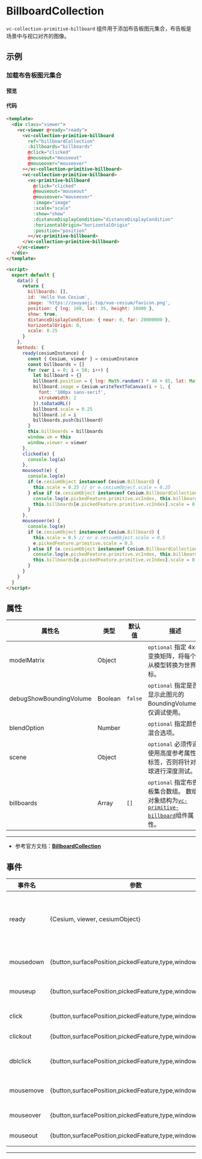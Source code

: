 # BillboardCollection

`vc-collection-primitive-billboard` 组件用于添加布告板图元集合，布告板是场景中与视口对齐的图像。

## 示例

### 加载布告板图元集合

#### 预览

<doc-preview>
  <template>
    <div class="viewer">
      <vc-viewer @ready="ready">
        <vc-collection-primitive-billboard
          ref="billboardCollection"
          :billboards="billboards"
          @click="clicked"
          @mouseout="mouseout"
          @mouseover="mouseover"
        ></vc-collection-primitive-billboard>
        <vc-collection-primitive-billboard>
          <vc-primitive-billboard
            @click="clicked"
            @mouseout="mouseout"
            @mouseover="mouseover"
            :image="image"
            :scale="scale"
            :show="show"
            :distanceDisplayCondition="distanceDisplayCondition"
            :horizontalOrigin="horizontalOrigin"
            :position="position"
          ></vc-primitive-billboard>
        </vc-collection-primitive-billboard>
      </vc-viewer>
    </div>
  </template>

  <script>
    export default {
      data() {
        return {
          billboards: [],
          id: 'Hello Vue Cesium',
          image: 'https://zouyaoji.top/vue-cesium/favicon.png',
          position: { lng: 108, lat: 35, height: 10000 },
          show: true,
          distanceDisplayCondition: { near: 0, far: 20000000 },
          horizontalOrigin: 0,
          scale: 0.25
        }
      },
      methods: {
        ready(cesiumInstance) {
          const { Cesium, viewer } = cesiumInstance
          const billboards = []
          for (var i = 0; i < 50; i++) {
            let billboard = {}
            billboard.position = { lng: Math.random() * 40 + 85, lat: Math.random() * 30 + 21 }
            billboard.image = Cesium.writeTextToCanvas(i + 1, {
              font: '100px sans-serif',
              strokeWidth: 2
            }).toDataURL()
            billboard.scale = 0.25
            billboard.id = i
            billboards.push(billboard)
          }
          this.billboards = billboards
          window.vm = this
          window.viewer = viewer
        },
        clicked(e) {
          console.log(a)
        },
        mouseout(e) {
          console.log(e)
          if (e.cesiumObject instanceof Cesium.Billboard) {
            this.scale = 0.25 // or e.cesiumObject.scale = 0.25
          } else if (e.cesiumObject instanceof Cesium.BillboardCollection) {
            console.log(e.pickedFeature.primitive.vcIndex, this.billboards[e.pickedFeature.primitive.vcIndex])
            this.billboards[e.pickedFeature.primitive.vcIndex].scale = 0.25 // or e.pickedFeature.primitive.scale = 0.25
          }
        },
        mouseover(e) {
          console.log(e)
          if (e.cesiumObject instanceof Cesium.Billboard) {
            this.scale = 0.5 // or e.cesiumObject.scale = 0.5
            e.pickedFeature.primitive.scale = 0.5
          } else if (e.cesiumObject instanceof Cesium.BillboardCollection) {
            console.log(e.pickedFeature.primitive.vcIndex, this.billboards[e.pickedFeature.primitive.vcIndex])
            this.billboards[e.pickedFeature.primitive.vcIndex].scale = 0.5 // or e.pickedFeature.primitive.scale = 0.5
          }
        }
      }
    }
  </script>
</doc-preview>

#### 代码

```html
<template>
  <div class="viewer">
    <vc-viewer @ready="ready">
      <vc-collection-primitive-billboard
        ref="billboardCollection"
        :billboards="billboards"
        @click="clicked"
        @mouseout="mouseout"
        @mouseover="mouseover"
      ></vc-collection-primitive-billboard>
      <vc-collection-primitive-billboard>
        <vc-primitive-billboard
          @click="clicked"
          @mouseout="mouseout"
          @mouseover="mouseover"
          :image="image"
          :scale="scale"
          :show="show"
          :distanceDisplayCondition="distanceDisplayCondition"
          :horizontalOrigin="horizontalOrigin"
          :position="position"
        ></vc-primitive-billboard>
      </vc-collection-primitive-billboard>
    </vc-viewer>
  </div>
</template>

<script>
  export default {
    data() {
      return {
        billboards: [],
        id: 'Hello Vue Cesium',
        image: 'https://zouyaoji.top/vue-cesium/favicon.png',
        position: { lng: 108, lat: 35, height: 10000 },
        show: true,
        distanceDisplayCondition: { near: 0, far: 20000000 },
        horizontalOrigin: 0,
        scale: 0.25
      }
    },
    methods: {
      ready(cesiumInstance) {
        const { Cesium, viewer } = cesiumInstance
        const billboards = []
        for (var i = 0; i < 50; i++) {
          let billboard = {}
          billboard.position = { lng: Math.random() * 40 + 85, lat: Math.random() * 30 + 21 }
          billboard.image = Cesium.writeTextToCanvas(i + 1, {
            font: '100px sans-serif',
            strokeWidth: 2
          }).toDataURL()
          billboard.scale = 0.25
          billboard.id = i
          billboards.push(billboard)
        }
        this.billboards = billboards
        window.vm = this
        window.viewer = viewer
      },
      clicked(e) {
        console.log(a)
      },
      mouseout(e) {
        console.log(e)
        if (e.cesiumObject instanceof Cesium.Billboard) {
          this.scale = 0.25 // or e.cesiumObject.scale = 0.25
        } else if (e.cesiumObject instanceof Cesium.BillboardCollection) {
          console.log(e.pickedFeature.primitive.vcIndex, this.billboards[e.pickedFeature.primitive.vcIndex])
          this.billboards[e.pickedFeature.primitive.vcIndex].scale = 0.25 // or e.pickedFeature.primitive.scale = 0.25
        }
      },
      mouseover(e) {
        console.log(e)
        if (e.cesiumObject instanceof Cesium.Billboard) {
          this.scale = 0.5 // or e.cesiumObject.scale = 0.5
          e.pickedFeature.primitive.scale = 0.5
        } else if (e.cesiumObject instanceof Cesium.BillboardCollection) {
          console.log(e.pickedFeature.primitive.vcIndex, this.billboards[e.pickedFeature.primitive.vcIndex])
          this.billboards[e.pickedFeature.primitive.vcIndex].scale = 0.5 // or e.pickedFeature.primitive.scale = 0.5
        }
      }
    }
  }
</script>
```

## 属性

<!-- prettier-ignore -->
| 属性名                  | 类型    | 默认值  | 描述                                                          |
| ----------------------- | ------- | ------- | ------------------------------------------------------------- |
| modelMatrix             | Object  |         | `optional` 指定 4x4 变换矩阵，将每个点从模型转换为世界坐标。  |
| debugShowBoundingVolume | Boolean | `false` | `optional` 指定是否显示此图元的 BoundingVolume， 仅调试使用。 |
| blendOption             | Number  |         | `optional` 指定颜色混合选项。                                 |
| scene                   | Object  |         | `optional` 必须传递使用高度参考属性的标签，否则将针对地球进行深度测试。 |
| billboards              | Array   | `[]`    | `optional` 指定布告板集合数组。 数组对象结构为[`vc-primitive-billboard`](./#/zh/primitive/vc-primitive-billboard)组件属性。 |

---

- 参考官方文档：**[BillboardCollection](https://cesium.com/docs/cesiumjs-ref-doc/BillboardCollection.html)**

## 事件

| 事件名    | 参数                                                       | 描述                                                                             |
| --------- | ---------------------------------------------------------- | -------------------------------------------------------------------------------- |
| ready     | {Cesium, viewer, cesiumObject}                             | 该组件渲染完毕时触发，返回 Cesium 类, viewer 实例，以及当前组件的 cesiumObject。 |
| mousedown | {button,surfacePosition,pickedFeature,type,windowPosition} | 鼠标在该图元集合上按下时触发。                                                   |
| mouseup   | {button,surfacePosition,pickedFeature,type,windowPosition} | 鼠标在该图元集合上弹起时触发。                                                   |
| click     | {button,surfacePosition,pickedFeature,type,windowPosition} | 鼠标单击该图元集合时触发。                                                       |
| clickout  | {button,surfacePosition,pickedFeature,type,windowPosition} | 鼠标单击该图元集合外部时触。                                                     |
| dblclick  | {button,surfacePosition,pickedFeature,type,windowPosition} | 鼠标左键双击该图元集合时触发。                                                   |
| mousemove | {button,surfacePosition,pickedFeature,type,windowPosition} | 鼠标在该图元集合上移动时触发。                                                   |
| mouseover | {button,surfacePosition,pickedFeature,type,windowPosition} | 鼠标移动到该图元集合时触发。                                                     |
| mouseout  | {button,surfacePosition,pickedFeature,type,windowPosition} | 鼠标移出该图元集合时触发。                                                       |

---
